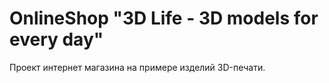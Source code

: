 # OnlineShop "3D Life - 3D models for every day"
Проект интернет магазина на примере изделий 3D-печати.
